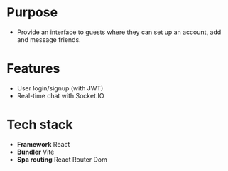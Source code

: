 # Purpose
- Provide an interface to guests where they can set up an account, add and message friends.

# Features
- User login/signup (with JWT)
- Real-time chat with Socket.IO

# Tech stack
- **Framework** React
- **Bundler** Vite
- **Spa routing** React Router Dom
